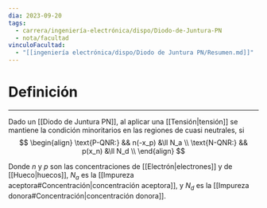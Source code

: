 ```yaml
---
dia: 2023-09-20
tags:
  - carrera/ingeniería-electrónica/dispo/Diodo-de-Juntura-PN
  - nota/facultad
vinculoFacultad:
  - "[[ingeniería electrónica/dispo/Diodo de Juntura PN/Resumen.md]]"
---
```

# Definición
---
Dado un [[Diodo de Juntura PN]], al aplicar una [[Tensión|tensión]] se mantiene la condición minoritarios en las regiones de cuasi neutrales, si 
$$ \begin{align} 
	\text{P-QNR:} && n(-x_p) &\ll N_a \\
	\text{N-QNR:} && p(x_n) &\ll N_d \\
\end{align} $$

Donde $n$ y $p$ son las concentraciones de [[Electrón|electrones]] y de [[Hueco|huecos]], $N_a$ es la [[Impureza aceptora#Concentración|concentración aceptora]], y $N_d$ es la [[Impureza donora#Concentración|concentración donora]].
